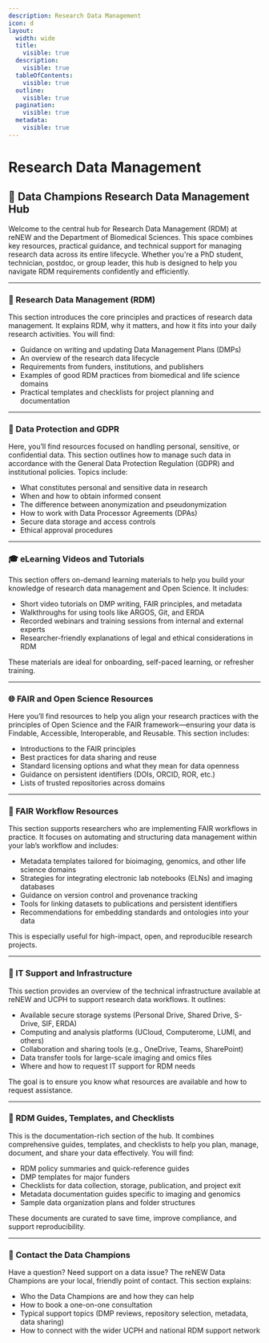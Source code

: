 ```yaml
---
description: Research Data Management
icon: d
layout:
  width: wide
  title:
    visible: true
  description:
    visible: true
  tableOfContents:
    visible: true
  outline:
    visible: true
  pagination:
    visible: true
  metadata:
    visible: true
---
```


# Research Data Management

## 🔬 **Data Champions Research Data Management Hub**

Welcome to the central hub for Research Data Management (RDM) at reNEW and the Department of Biomedical Sciences. This space combines key resources, practical guidance, and technical support for managing research data across its entire lifecycle. Whether you're a PhD student, technician, postdoc, or group leader, this hub is designed to help you navigate RDM requirements confidently and efficiently.

***

### 📁 Research Data Management (RDM)

This section introduces the core principles and practices of research data management. It explains RDM, why it matters, and how it fits into your daily research activities. You will find:

* Guidance on writing and updating Data Management Plans (DMPs)
* An overview of the research data lifecycle
* Requirements from funders, institutions, and publishers
* Examples of good RDM practices from biomedical and life science domains
* Practical templates and checklists for project planning and documentation

***

### 🔐 Data Protection and GDPR

Here, you’ll find resources focused on handling personal, sensitive, or confidential data. This section outlines how to manage such data in accordance with the General Data Protection Regulation (GDPR) and institutional policies. Topics include:

* What constitutes personal and sensitive data in research
* When and how to obtain informed consent
* The difference between anonymization and pseudonymization
* How to work with Data Processor Agreements (DPAs)
* Secure data storage and access controls
* Ethical approval procedures

***

### 🎓 eLearning Videos and Tutorials

This section offers on-demand learning materials to help you build your knowledge of research data management and Open Science. It includes:

* Short video tutorials on DMP writing, FAIR principles, and metadata
* Walkthroughs for using tools like ARGOS, Git, and ERDA
* Recorded webinars and training sessions from internal and external experts
* Researcher-friendly explanations of legal and ethical considerations in RDM

These materials are ideal for onboarding, self-paced learning, or refresher training.

***

### 🌐 FAIR and Open Science Resources

Here you’ll find resources to help you align your research practices with the principles of Open Science and the FAIR framework—ensuring your data is Findable, Accessible, Interoperable, and Reusable. This section includes:

* Introductions to the FAIR principles
* Best practices for data sharing and reuse
* Standard licensing options and what they mean for data openness
* Guidance on persistent identifiers (DOIs, ORCID, ROR, etc.)
* Lists of trusted repositories across domains

***

### 🔄 FAIR Workflow Resources

This section supports researchers who are implementing FAIR workflows in practice. It focuses on automating and structuring data management within your lab’s workflow and includes:

* Metadata templates tailored for bioimaging, genomics, and other life science domains
* Strategies for integrating electronic lab notebooks (ELNs) and imaging databases
* Guidance on version control and provenance tracking
* Tools for linking datasets to publications and persistent identifiers
* Recommendations for embedding standards and ontologies into your data

This is especially useful for high-impact, open, and reproducible research projects.

***

### 🧰 IT Support and Infrastructure

This section provides an overview of the technical infrastructure available at reNEW and UCPH to support research data workflows. It outlines:

* Available secure storage systems (Personal Drive, Shared Drive, S-Drive, SIF, ERDA)
* Computing and analysis platforms (UCloud, Computerome, LUMI, and others)
* Collaboration and sharing tools (e.g., OneDrive, Teams, SharePoint)
* Data transfer tools for large-scale imaging and omics files
* Where and how to request IT support for RDM needs

The goal is to ensure you know what resources are available and how to request assistance.

***

### 📘 RDM Guides, Templates, and Checklists

This is the documentation-rich section of the hub. It combines comprehensive guides, templates, and checklists to help you plan, manage, document, and share your data effectively. You will find:

* RDM policy summaries and quick-reference guides
* DMP templates for major funders
* Checklists for data collection, storage, publication, and project exit
* Metadata documentation guides specific to imaging and genomics
* Sample data organization plans and folder structures

These documents are curated to save time, improve compliance, and support reproducibility.

***

### 💬 Contact the Data Champions

Have a question? Need support on a data issue? The reNEW Data Champions are your local, friendly point of contact. This section explains:

* Who the Data Champions are and how they can help
* How to book a one-on-one consultation
* Typical support topics (DMP reviews, repository selection, metadata, data sharing)
* How to connect with the wider UCPH and national RDM support network

